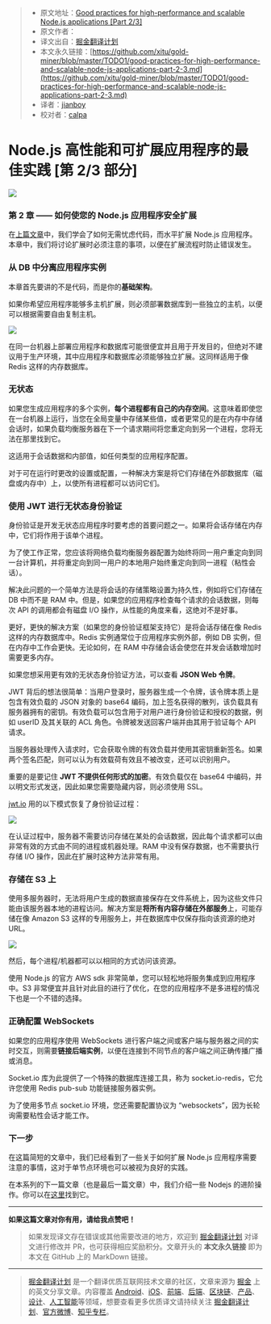 > * 原文地址：[Good practices for high-performance and scalable Node.js applications [Part 2/3]](https://medium.com/iquii/good-practices-for-high-performance-and-scalable-node-js-applications-part-2-3-2a68f875ce79)
> * 原文作者：[]()
> * 译文出自：[掘金翻译计划](https://github.com/xitu/gold-miner)
> * 本文永久链接：[https://github.com/xitu/gold-miner/blob/master/TODO1/good-practices-for-high-performance-and-scalable-node-js-applications-part-2-3.md](https://github.com/xitu/gold-miner/blob/master/TODO1/good-practices-for-high-performance-and-scalable-node-js-applications-part-2-3.md)
> * 译者：[jianboy](https://github.com/jianboy)
> * 校对者：[calpa](https://github.com/calpa)

# Node.js 高性能和可扩展应用程序的最佳实践 [第 2/3 部分]

![](https://cdn-images-1.medium.com/max/2000/1*dt7IyIBFHQIBwf7_aW861Q.jpeg)

### 第 2 章 —— 如何使您的 Node.js 应用程序安全扩展

在[上篇文章](https://github.com/xitu/gold-miner/blob/master/TODO1/good-practices-for-high-performance-and-scalable-node-js-applications-part-1-3.md)中，我们学会了如何无需忧虑代码，而水平扩展 Node.js 应用程序。本章中，我们将讨论扩展时必须注意的事项，以便在扩展流程时防止错误发生。

### 从 DB 中分离应用程序实例

本章首先要讲的不是代码，而是你的**基础架构**。

如果你希望应用程序能够多主机扩展，则必须部署数据库到一些独立的主机，以便可以根据需要自由复制主机。

![](https://cdn-images-1.medium.com/max/800/1*uSNVUpjeSG8H8AUK8-Yv7A.png)

在同一台机器上部署应用程序和数据库可能很便宜并且用于开发目的，但绝对不建议用于生产环境，其中应用程序和数据库必须能够独立扩展。这同样适用于像 Redis 这样的内存数据库。

### 无状态

如果您生成应用程序的多个实例，**每个进程都有自己的内存空间**。这意味着即使您在一台机器上运行，当您在全局变量中存储某些值，或者更常见的是在内存中存储会话时，如果负载均衡服务器在下一个请求期间将您重定向到另一个进程，您将无法在那里找到它。

这适用于会话数据和内部值，如任何类型的应用程序配置。

对于可在运行时更改的设置或配置，一种解决方案是将它们存储在外部数据库（磁盘或内存中）上，以使所有进程都可以访问它们。

### 使用 JWT 进行无状态身份验证

身份验证是开发无状态应用程序时要考虑的首要问题之一。如果将会话存储在内存中，它们将作用于该单个进程。

为了使工作正常，您应该将网络负载均衡服务器配置为始终将同一用户重定向到同一台计算机，并将重定向到同一用户的本地用户始终重定向到同一进程（粘性会话）。

解决此问题的一个简单方法是将会话的存储策略设置为持久性，例如将它们存储在 DB 中而不是 RAM 中。但是，如果您的应用程序检查每个请求的会话数据，则每次 API 的调用都会有磁盘 I/O 操作，从性能的角度来看，这绝对不是好事。

更好，更快的解决方案（如果您的身份验证框架支持它）是将会话存储在像 Redis 这样的内存数据库中。Redis 实例通常位于应用程序实例外部，例如 DB 实例，但在内存中工作会更快。无论如何，在 RAM 中存储会话会使您在并发会话数增加时需要更多内存。

如果您想采用更有效的无状态身份验证方法，可以查看 **JSON Web 令牌**。

JWT 背后的想法很简单：当用户登录时，服务器生成一个令牌，该令牌本质上是包含有效负载的 JSON 对象的 base64 编码，加上签名获得的散列，该负载具有服务器拥有的密钥。有效负载可以包含用于对用户进行身份验证和授权的数据，例如 userID 及其关联的 ACL 角色。令牌被发送回客户端并由其用于验证每个 API 请求。

当服务器处理传入请求时，它会获取令牌的有效负载并使用其密钥重新签名。如果两个签名匹配，则可以认为有效载荷有效且不被改变，还可以识别用户。

重要的是要记住 **JWT 不提供任何形式的加密**。有效负载仅在 base64 中编码，并以明文形式发送，因此如果您需要隐藏内容，则必须使用 SSL。

[jwt.io](http://jwt.io) 用的以下模式恢复了身份验证过程：

![](https://cdn-images-1.medium.com/max/800/1*7T41R0dSLEzssIXPHpvimQ.png)

在认证过程中，服务器不需要访问存储在某处的会话数据，因此每个请求都可以由非常有效的方式由不同的进程或机器处理。RAM 中没有保存数据，也不需要执行存储 I/O 操作，因此在扩展时这种方法非常有用。

### 存储在 S3 上

使用多服务器时，无法将用户生成的数据直接保存在文件系统上，因为这些文件只能由该服务器本地的进程访问。解决方案是**将所有内容存储在外部服务**上，可能存储在像 Amazon S3 这样的专用服务上，并在数据库中仅保存指向该资源的绝对 URL。

![](https://cdn-images-1.medium.com/max/800/1*kmIPoA7Ab60n4kO36LWtNQ.png)

然后，每个进程/机器都可以以相同的方式访问该资源。

使用 Node.js 的官方 AWS sdk 非常简单，您可以轻松地将服务集成到应用程序中。S3 非常便宜并且针对此目的进行了优化，在您的应用程序不是多进程的情况下也是一个不错的选择。

### 正确配置 WebSockets

如果您的应用程序使用 WebSockets 进行客户端之间或客户端与服务器之间的实时交互，则需要**链接后端实例**，以便在连接到不同节点的客户端之间正确传播广播或消息。

Socket.io 库为此提供了一个特殊的数据库连接工具，称为 socket.io-redis，它允许您使用 Redis pub-sub 功能链接服务器实例。

为了使用多节点 socket.io 环境，您还需要配置协议为 “websockets”，因为长轮询需要粘性会话才能工作。

### 下一步

在这篇简短的文章中，我们已经看到了一些关于如何扩展 Node.js 应用程序需要注意的事情，这对于单节点环境也可以被视为良好的实践。

在本系列的下一篇文章（也是最后一篇文章）中，我们介绍一些 Nodejs 的进阶操作。你可以在[这里](https://medium.com/iquii/good-practices-for-high-performance-and-scalable-node-js-applications-part-3-3-c1a3381e1382)找到它。

* * *

**如果这篇文章对你有用，请给我点赞吧！**

> 如果发现译文存在错误或其他需要改进的地方，欢迎到 [掘金翻译计划](https://github.com/xitu/gold-miner) 对译文进行修改并 PR，也可获得相应奖励积分。文章开头的 **本文永久链接** 即为本文在 GitHub 上的 MarkDown 链接。


---

> [掘金翻译计划](https://github.com/xitu/gold-miner) 是一个翻译优质互联网技术文章的社区，文章来源为 [掘金](https://juejin.im) 上的英文分享文章。内容覆盖 [Android](https://github.com/xitu/gold-miner#android)、[iOS](https://github.com/xitu/gold-miner#ios)、[前端](https://github.com/xitu/gold-miner#前端)、[后端](https://github.com/xitu/gold-miner#后端)、[区块链](https://github.com/xitu/gold-miner#区块链)、[产品](https://github.com/xitu/gold-miner#产品)、[设计](https://github.com/xitu/gold-miner#设计)、[人工智能](https://github.com/xitu/gold-miner#人工智能)等领域，想要查看更多优质译文请持续关注 [掘金翻译计划](https://github.com/xitu/gold-miner)、[官方微博](http://weibo.com/juejinfanyi)、[知乎专栏](https://zhuanlan.zhihu.com/juejinfanyi)。
